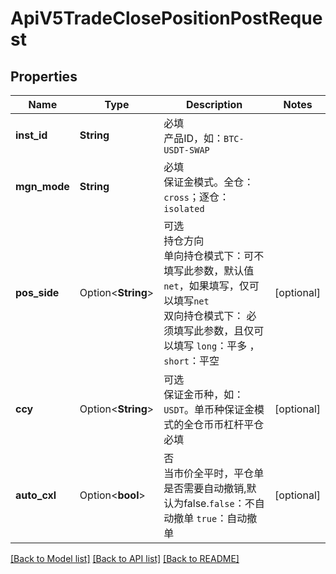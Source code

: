 # ApiV5TradeClosePositionPostRequest

## Properties

Name | Type | Description | Notes
------------ | ------------- | ------------- | -------------
**inst_id** | **String** | 必填<br>产品ID，如：`BTC-USDT-SWAP` | 
**mgn_mode** | **String** | 必填<br>保证金模式。全仓：`cross`；逐仓：`isolated` | 
**pos_side** | Option<**String**> | 可选<br>持仓方向<br>单向持仓模式下：可不填写此参数，默认值`net`，如果填写，仅可以填写`net`<br>双向持仓模式下： 必须填写此参数，且仅可以填写 `long`：平多 ，`short`：平空 | [optional]
**ccy** | Option<**String**> | 可选<br>保证金币种，如：`USDT`。单币种保证金模式的全仓币币杠杆平仓必填 | [optional]
**auto_cxl** | Option<**bool**> | 否<br>当市价全平时，平仓单是否需要自动撤销,默认为false.`false`：不自动撤单 `true`：自动撤单 | [optional]

[[Back to Model list]](../README.md#documentation-for-models) [[Back to API list]](../README.md#documentation-for-api-endpoints) [[Back to README]](../README.md)


